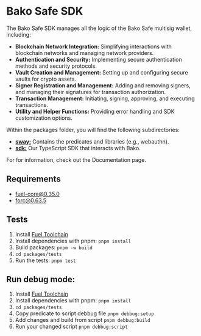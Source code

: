 # Bako Safe SDK

The Bako Safe SDK manages all the logic of the Bako Safe multisig wallet, including:

- **Blockchain Network Integration:** Simplifying interactions with blockchain networks and managing network providers.
- **Authentication and Security:** Implementing secure authentication methods and security protocols.
- **Vault Creation and Management:** Setting up and configuring secure vaults for crypto assets.
- **Signer Registration and Management:** Adding and removing signers, and managing their signatures for transaction authorization.
- **Transaction Management:** Initiating, signing, approving, and executing transactions.
- **Utility and Helper Functions:** Providing error handling and SDK customization options.

Within the packages folder, you will find the following subdirectories:
- **[sway:](https://github.com/Bako-Labs/bako-safe/tree/main/packages/sdk)** Contains the predicates and libraries (e.g., webauthn).
- **[sdk:](https://github.com/Bako-Labs/bako-safe/tree/main/packages/sdk)** Our TypeScript SDK that interacts with Bako.

For for information, check out the Documentation page.

## Requirements

- fuel-core@0.35.0
- forc@0.63.5

## Tests

1. Install [Fuel Toolchain](https://docs.fuel.network/guides/installation/)
2. Install dependencies with pnpm: `pnpm install`
3. Build packages: `pnpm -w build`
4. `cd packages/tests`
5. Run the tests: `pnpm test`

## Run debug mode:

1. Install [Fuel Toolchain](https://docs.fuel.network/guides/installation/)
2. Install dependencies with pnpm: `pnpm install`
3. `cd packages/tests`
4. Copy predicate to script debbug file `pnpm debbug:setup`
5. Add changes and build from script `pnpm debbug:build`
6. Run your changed script `pnpm debbug:script`
